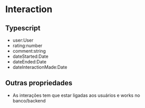 # Interaction
## Typescript
- user:User
- rating:number
- comment:string
- dateStarted:Date
- dateEnded:Date
- dateInteractionMade:Date
## Outras propriedades
- As interações tem que estar ligadas aos usuários e works no banco/backend
